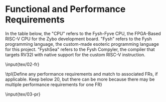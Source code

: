 # Functional and Performance Requirements

In the table below, the "CPU" refers to the Fysh-Fyve CPU, the FPGA-Based RISC-V
CPU for the Zybo development board. "Fysh" refers to the Fysh programming
language, the custom-made esoteric programming language for this project.
"FyshSea" refers to the Fysh Compyler, the compiler that targets RV32I with native
support for the custom RISC-V instruction.

<!-- Insert functional requirements table. -->

\input{tex/02-fr}

\tpl{Define any performance requirements and match to associated FRs, if
applicable. Keep below 20, but there can be more because there may be multiple
performance requirements for one FR}

<!-- Insert performance requirements table. -->

\input{tex/03-pr}
